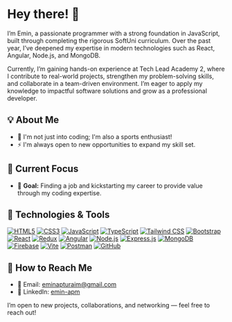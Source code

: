 # Hey there! 👋

I’m Emin, a passionate programmer with a strong foundation in JavaScript, built through completing the rigorous SoftUni curriculum. Over the past year, I’ve deepened my expertise in modern technologies such as React, Angular, Node.js, and MongoDB.

Currently, I’m gaining hands-on experience at Tech Lead Academy 2, where I contribute to real-world projects, strengthen my problem-solving skills, and collaborate in a team-driven environment. I’m eager to apply my knowledge to impactful software solutions and grow as a professional developer.

## 💡 About Me

- 💪 I'm not just into coding; I'm also a sports enthusiast!
- ⚡ I'm always open to new opportunities to expand my skill set.

## 🚀 Current Focus

- 🎯 **Goal:** Finding a job and kickstarting my career to provide value through my coding expertise.

## 🔧 Technologies & Tools

[![HTML5](https://skillicons.dev/icons?i=html&theme=dark)](https://developer.mozilla.org/en-US/docs/Web/HTML)
[![CSS3](https://skillicons.dev/icons?i=css&theme=dark)](https://developer.mozilla.org/en-US/docs/Web/CSS)
[![JavaScript](https://skillicons.dev/icons?i=js&theme=dark)](https://developer.mozilla.org/en-US/docs/Web/JavaScript)
[![TypeScript](https://skillicons.dev/icons?i=ts&theme=dark)](https://www.typescriptlang.org/)
[![Tailwind CSS](https://skillicons.dev/icons?i=tailwind&theme=dark)](https://tailwindcss.com/)
[![Bootstrap](https://skillicons.dev/icons?i=bootstrap&theme=dark)](https://getbootstrap.com/)
[![React](https://skillicons.dev/icons?i=react&theme=dark)](https://react.dev/)
[![Redux](https://skillicons.dev/icons?i=redux&theme=dark)](https://redux.js.org/)
[![Angular](https://skillicons.dev/icons?i=angular&theme=dark)](https://angular.io/)
[![Node.js](https://skillicons.dev/icons?i=nodejs&theme=dark)](https://nodejs.org)
[![Express.js](https://skillicons.dev/icons?i=express&theme=dark)](https://expressjs.com/)
[![MongoDB](https://skillicons.dev/icons?i=mongodb&theme=dark)](https://www.mongodb.com/)
[![Firebase](https://skillicons.dev/icons?i=firebase&theme=dark)](https://firebase.google.com/)
[![Vite](https://skillicons.dev/icons?i=vite&theme=dark)](https://vitejs.dev/)
[![Postman](https://skillicons.dev/icons?i=postman&theme=dark)](https://www.postman.com)
[![GitHub](https://skillicons.dev/icons?i=github&theme=dark)](https://github.com)


## 💬 How to Reach Me

- 📧 Email: [eminapturaim@gmail.com](mailto:eminapturaim@gmail.com)  
- 🔗 LinkedIn: [emin-apm](https://www.linkedin.com/in/emin-apm/)

I’m open to new projects, collaborations, and networking — feel free to reach out!
